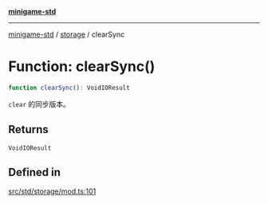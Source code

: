 [**minigame-std**](../../../README.md)

***

[minigame-std](../../../README.md) / [storage](../README.md) / clearSync

# Function: clearSync()

```ts
function clearSync(): VoidIOResult
```

`clear` 的同步版本。

## Returns

`VoidIOResult`

## Defined in

[src/std/storage/mod.ts:101](https://github.com/JiangJie/minigame-std/blob/8633d80114dee6c79033ec094d8233bd8263bedc/src/std/storage/mod.ts#L101)
